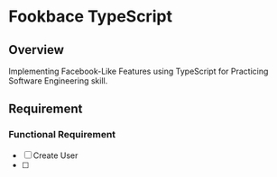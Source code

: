 # Fookbace TypeScript

## Overview

Implementing Facebook-Like Features using TypeScript for Practicing Software Engineering skill.

## Requirement

### Functional Requirement

- [ ] Create User
- [ ] 

